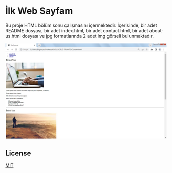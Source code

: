 # İlk Web Sayfam
Bu proje HTML bölüm sonu çalışmasını içermektedir. İçerisinde, bir adet README dosyası, bir adet index.html, bir adet contact.html, bir adet about-us.html dosyası ve jpg formatlarında 2 adet img görseli bulunmaktadır.

![html_bolum_sonu_calismasi_gorsel](img/html-bolum-sonu-calismasi.jpg)

## License
[MIT](https://choosealicense.com/licenses/mit/)